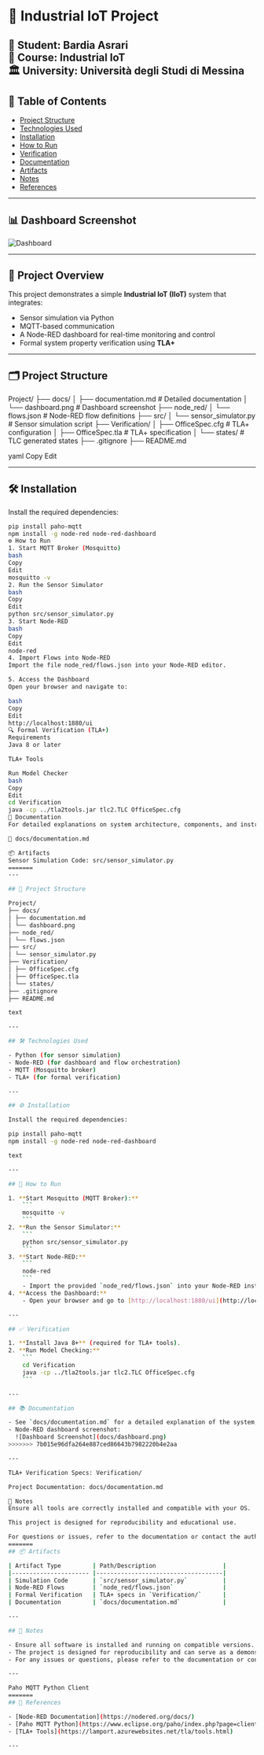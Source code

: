 # 🚀 Industrial IoT Project

**👤 Student:** Bardia Asrari  
**📘 Course:** Industrial IoT  
**🏛️ University:** Università degli Studi di Messina  
---

## 📑 Table of Contents

- [Project Structure](#project-structure)
- [Technologies Used](#technologies-used)
- [Installation](#installation)
- [How to Run](#how-to-run)
- [Verification](#verification)
- [Documentation](#documentation)
- [Artifacts](#artifacts)
- [Notes](#notes)
- [References](#references)
---

## 📊 Dashboard Screenshot

![Dashboard](docs/dashboard.png)

---

## 🧾 Project Overview

This project demonstrates a simple **Industrial IoT (IIoT)** system that integrates:

- Sensor simulation via Python  
- MQTT-based communication  
- A Node-RED dashboard for real-time monitoring and control  
- Formal system property verification using **TLA+**

---

## 🗂️ Project Structure

Project/
├── docs/
│ ├── documentation.md # Detailed documentation
│ └── dashboard.png # Dashboard screenshot
├── node_red/
│ └── flows.json # Node-RED flow definitions
├── src/
│ └── sensor_simulator.py # Sensor simulation script
├── Verification/
│ ├── OfficeSpec.cfg # TLA+ configuration
│ ├── OfficeSpec.tla # TLA+ specification
│ └── states/ # TLC generated states
├── .gitignore
├── README.md

yaml
Copy
Edit

---

## 🛠️ Installation

Install the required dependencies:

```bash
pip install paho-mqtt
npm install -g node-red node-red-dashboard
⚙️ How to Run
1. Start MQTT Broker (Mosquitto)
bash
Copy
Edit
mosquitto -v
2. Run the Sensor Simulator
bash
Copy
Edit
python src/sensor_simulator.py
3. Start Node-RED
bash
Copy
Edit
node-red
4. Import Flows into Node-RED
Import the file node_red/flows.json into your Node-RED editor.

5. Access the Dashboard
Open your browser and navigate to:

bash
Copy
Edit
http://localhost:1880/ui
🔍 Formal Verification (TLA+)
Requirements
Java 8 or later

TLA+ Tools

Run Model Checker
bash
Copy
Edit
cd Verification
java -cp ../tla2tools.jar tlc2.TLC OfficeSpec.cfg
📄 Documentation
For detailed explanations on system architecture, components, and instructions, see:

📘 docs/documentation.md

📦 Artifacts
Sensor Simulation Code: src/sensor_simulator.py
=======
---

## 📁 Project Structure

Project/
├── docs/
│ ├── documentation.md
│ └── dashboard.png
├── node_red/
│ └── flows.json
├── src/
│ └── sensor_simulator.py
├── Verification/
│ ├── OfficeSpec.cfg
│ ├── OfficeSpec.tla
│ └── states/
├── .gitignore
├── README.md

text

---

## 🛠️ Technologies Used

- Python (for sensor simulation)
- Node-RED (for dashboard and flow orchestration)
- MQTT (Mosquitto broker)
- TLA+ (for formal verification)

---

## ⚙️ Installation

Install the required dependencies:

pip install paho-mqtt
npm install -g node-red node-red-dashboard

text

---

## 🚦 How to Run

1. **Start Mosquitto (MQTT Broker):**
    ```
    mosquitto -v
    ```
2. **Run the Sensor Simulator:**
    ```
    python src/sensor_simulator.py
    ```
3. **Start Node-RED:**
    ```
    node-red
    ```
    - Import the provided `node_red/flows.json` into your Node-RED instance.
4. **Access the Dashboard:**
    - Open your browser and go to [http://localhost:1880/ui](http://localhost:1880/ui)

---

## ✅ Verification

1. **Install Java 8+** (required for TLA+ tools).
2. **Run Model Checking:**
    ```
    cd Verification
    java -cp ../tla2tools.jar tlc2.TLC OfficeSpec.cfg
    ```

---

## 📚 Documentation

- See `docs/documentation.md` for a detailed explanation of the system, design choices, and usage instructions.
- Node-RED dashboard screenshot:  
  ![Dashboard Screenshot](docs/dashboard.png)
>>>>>>> 7b015e96dfa264e887ced86643b7982220b4e2aa

---

TLA+ Verification Specs: Verification/

Project Documentation: docs/documentation.md

📝 Notes
Ensure all tools are correctly installed and compatible with your OS.

This project is designed for reproducibility and educational use.

For questions or issues, refer to the documentation or contact the author.
=======
## 📦 Artifacts

| Artifact Type         | Path/Description                   |
|---------------------- |------------------------------------|
| Simulation Code       | `src/sensor_simulator.py`          |
| Node-RED Flows        | `node_red/flows.json`              |
| Formal Verification   | TLA+ specs in `Verification/`      |
| Documentation         | `docs/documentation.md`            |

---

## 📝 Notes

- Ensure all software is installed and running on compatible versions.
- The project is designed for reproducibility and can serve as a demonstrator or teaching material for IIoT concepts.
- For any issues or questions, please refer to the documentation or contact the project author.

---

Paho MQTT Python Client
=======
## 🔗 References

- [Node-RED Documentation](https://nodered.org/docs/)
- [Paho MQTT Python](https://www.eclipse.org/paho/index.php?page=clients/python/index.php)
- [TLA+ Tools](https://lamport.azurewebsites.net/tla/tools.html)

---
